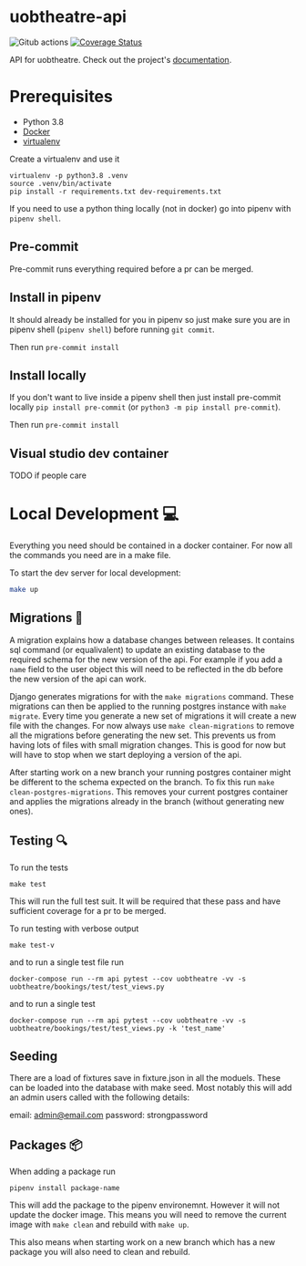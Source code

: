 # uobtheatre-api

![Gitub actions](https://github.com/BristolSTA/uobtheatre-api/workflows/Python%20package/badge.svg?branch=main)
[![Coverage Status](https://coveralls.io/repos/github/BristolSTA/uobtheatre-api/badge.svg?branch=main)](https://coveralls.io/github/BristolSTA/uobtheatre-api?branch=main)

API for uobtheatre. Check out the project's [documentation](http://BristolSTA.github.io/uobtheatre-api/).

# Prerequisites

- Python 3.8
- [Docker](https://docs.docker.com/get-docker/)
- [virtualenv](https://virtualenv.pypa.io/en/latest/installation.html)

Create a virtualenv and use it

```
virtualenv -p python3.8 .venv
source .venv/bin/activate
pip install -r requirements.txt dev-requirements.txt
```

If you need to use a python thing locally (not in docker) go into pipenv with `pipenv shell`.

## Pre-commit

Pre-commit runs everything required before a pr can be merged.

## Install in pipenv
It should already be installed for you in pipenv so just make sure you are in pipenv
shell (`pipenv shell`) before running `git commit`.

Then run `pre-commit install`

## Install locally
If you don't want to live inside a pipenv shell then just install pre-commit
locally `pip install pre-commit` (or `python3 -m pip install pre-commit`).

Then run `pre-commit install`

## Visual studio dev container
TODO if people care

# Local Development :computer:

Everything you need should be contained in a docker container. For now all the commands you need are in a make file.

To start the dev server for local development:

```bash
make up
```

## Migrations :twisted_rightwards_arrows:

A migration explains how a database changes between releases. It contains sql
command (or equalivalent) to update an existing database to the required schema
for the new version of the api. For example if you add a `name` field to the
user object this will need to be reflected in the db before the new version of
the api can work.

Django generates migrations for with the `make migrations` command. These
migrations can then be applied to the running postgres instance with `make
migrate`. Every time you generate a new set of migrations it will create a new
file with the changes. For now always use `make clean-migrations` to remove all
the migrations before generating the new set. This prevents us from having lots
of files with small migration changes. This is good for now but will have to
stop when we start deploying a version of the api.

After starting work on a new branch your running postgres container might be
different to the schema expected on the branch. To fix this run `make
clean-postgres-migrations`. This removes your current postgres container and
applies the migrations already in the branch (without generating new ones).

## Testing :mag:

To run the tests

```
make test
```

This will run the full test suit. It will be required that these pass and have
sufficient coverage for a pr to be merged.

To run testing with verbose output

```
make test-v
```

and to run a single test file run

```
docker-compose run --rm api pytest --cov uobtheatre -vv -s uobtheatre/bookings/test/test_views.py
```

and to run a single test

```
docker-compose run --rm api pytest --cov uobtheatre -vv -s uobtheatre/bookings/test/test_views.py -k 'test_name'
```

## Seeding

There are a load of fixtures save in fixture.json in all the moduels. These can be loaded into the database with make seed.
Most notably this will add an admin users called with the following details:

email: admin@email.com
password: strongpassword

## Packages :package:

When adding a package run

`pipenv install package-name`

This will add the package to the pipenv environemnt. However it will not update the docker image. This means you will need to remove the current image with `make clean` and rebuild with `make up`.

This also means when starting work on a new branch which has a new package you will also need to clean and rebuild.
